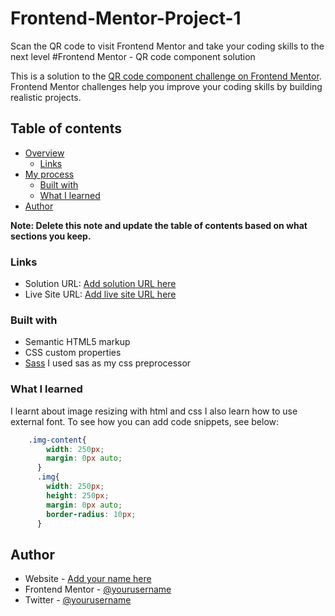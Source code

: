 # Frontend-Mentor-Project-1
Scan the QR code to visit Frontend Mentor and take your coding skills to the next level
#Frontend Mentor - QR code component solution

This is a solution to the [QR code component challenge on Frontend Mentor](https://www.frontendmentor.io/challenges/qr-code-component-iux_sIO_H). Frontend Mentor challenges help you improve your coding skills by building realistic projects. 

## Table of contents

- [Overview](#overview)
  - [Links](#links)
- [My process](#my-process)
  - [Built with](#built-with)
  - [What I learned](#what-i-learned)
- [Author](#author)

**Note: Delete this note and update the table of contents based on what sections you keep.**

### Links

- Solution URL: [Add solution URL here](https://your-solution-url.com)
- Live Site URL: [Add live site URL here](https://your-live-site-url.com)

### Built with

- Semantic HTML5 markup
- CSS custom properties
- [Sass]() I used sas as my css preprocessor

### What I learned
I learnt about image resizing with html and css
I also learn how to use external font.
To see how you can add code snippets, see below:
```css
    .img-content{
        width: 250px;
        margin: 0px auto;
      }
      .img{
        width: 250px;
        height: 250px;
        margin: 0px auto;
        border-radius: 10px;
      }
```
## Author

- Website - [Add your name here](https://www.your-site.com)
- Frontend Mentor - [@yourusername](https://www.frontendmentor.io/profile/yourusername)
- Twitter - [@yourusername](https://www.twitter.com/yourusername)


